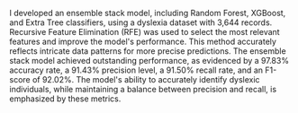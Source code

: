 I developed an ensemble stack model, including Random Forest, XGBoost, and Extra Tree classifiers, using a dyslexia dataset with 3,644 records. Recursive Feature Elimination (RFE) was used to select the most relevant features and improve the model's performance. This method accurately reflects intricate data patterns for more precise predictions.
The ensemble stack model achieved outstanding performance, as evidenced by a 97.83% accuracy rate, a 91.43% precision level, a 91.50% recall rate, and an F1-score of 92.02%. The model's ability to accurately identify dyslexic individuals, while maintaining a balance between precision and recall, is emphasized by these metrics. 
